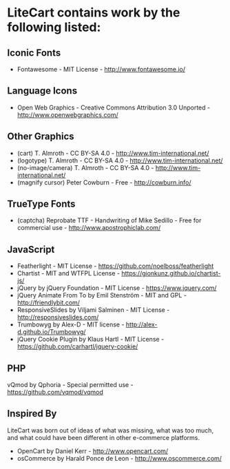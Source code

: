 LiteCart contains work by the following listed:
===============================================

Iconic Fonts
------------
* Fontawesome - MIT License - http://www.fontawesome.io/

Language Icons
--------------
* Open Web Graphics - Creative Commons Attribution 3.0 Unported - http://www.openwebgraphics.com/

Other Graphics
--------------
* (cart) T. Almroth - CC BY-SA 4.0 - http://www.tim-international.net/
* (logotype) T. Almroth - CC BY-SA 4.0 - http://www.tim-international.net/
* (no-image/camera) T. Almroth - CC BY-SA 4.0 - http://www.tim-international.net/
* (magnify cursor) Peter Cowburn - Free - http://cowburn.info/

TrueType Fonts
--------------
* (captcha) Reprobate TTF - Handwriting of Mike Sedillo - Free for commercial use - http://www.apostrophiclab.com/

JavaScript
----------
* Featherlight - MIT License - https://github.com/noelboss/featherlight
* Chartist - MIT and WTFPL License - https://gionkunz.github.io/chartist-js/
* jQuery by jQuery Foundation - MIT License - https://www.jquery.com/
* jQuery Animate From To by Emil Stenström - MIT and GPL - http://friendlybit.com/
* ResponsiveSlides by Viljami Salminen - MIT License - http://responsiveslides.com/
* Trumbowyg by Alex-D - MIT license - http://alex-d.github.io/Trumbowyg/
* jQuery Cookie Plugin by Klaus Hartl - MIT License - https://github.com/carhartl/jquery-cookie/

PHP
---
vQmod by Qphoria - Special permitted use - https://github.com/vqmod/vqmod

Inspired By
-----------
LiteCart was born out of ideas of what was missing, what was too much, and what could have been different in other e-commerce platforms.

* OpenCart by Daniel Kerr - http://www.opencart.com/
* osCommerce by Harald Ponce de Leon - http://www.oscommerce.com/
